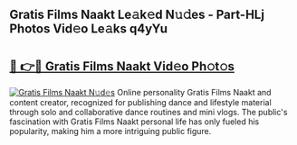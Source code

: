 ## Gratis Films Naakt Le𝚊k𝚎d N𝚞𝚍es - Part-HLj Photos Vid𝚎o Le𝚊ks q4yYu

# <h2><a href="http://fb5a28.evod.top/?m=Gratis+Films+Naakt">🔗 👉🔴 Gratis Films Naakt Vid𝚎o Ph𝚘t𝚘s</a></h2>

[![Gratis Films Naakt N𝚞d𝚎s](https://i.imgur.com/8V9OHl7.gif)](http://fb5a28.evod.top/?m=Gratis+Films+Naakt)
Online personality Gratis Films Naakt and content creator, recognized for publishing dance and lifestyle material through solo and collaborative dance routines and mini vlogs. The public's fascination with Gratis Films Naakt personal life has only fueled his popularity, making him a more intriguing public figure. 
